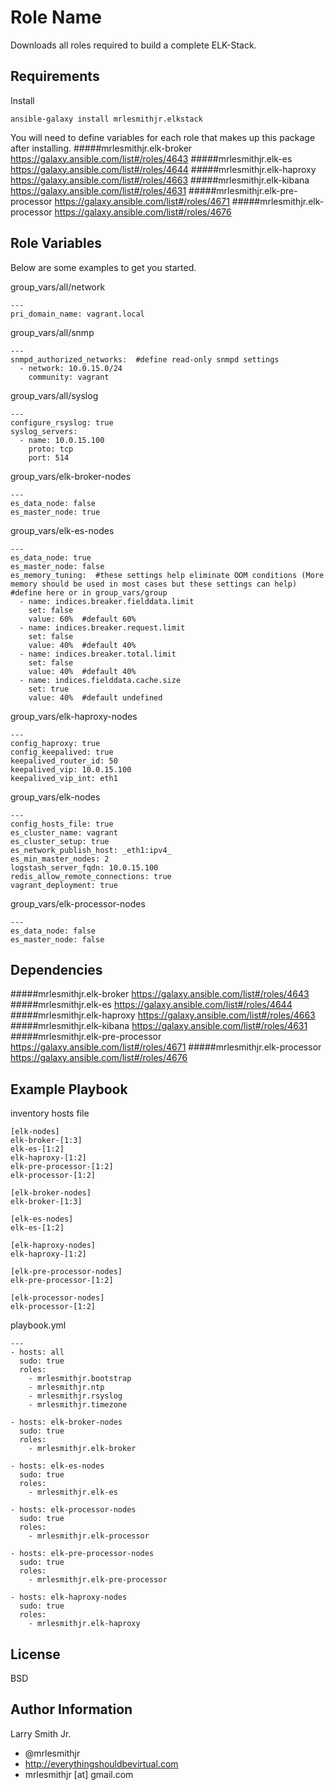 Role Name
=========

Downloads all roles required to build a complete ELK-Stack.

Requirements
------------

Install
````
ansible-galaxy install mrlesmithjr.elkstack
````

You will need to define variables for each role that makes up this package after installing.
#####mrlesmithjr.elk-broker https://galaxy.ansible.com/list#/roles/4643
#####mrlesmithjr.elk-es https://galaxy.ansible.com/list#/roles/4644
#####mrlesmithjr.elk-haproxy https://galaxy.ansible.com/list#/roles/4663
#####mrlesmithjr.elk-kibana https://galaxy.ansible.com/list#/roles/4631
#####mrlesmithjr.elk-pre-processor https://galaxy.ansible.com/list#/roles/4671
#####mrlesmithjr.elk-processor https://galaxy.ansible.com/list#/roles/4676

Role Variables
--------------

Below are some examples to get you started.

group_vars/all/network
````
---
pri_domain_name: vagrant.local
````
group_vars/all/snmp
````
---
snmpd_authorized_networks:  #define read-only snmpd settings
  - network: 10.0.15.0/24
    community: vagrant
````
group_vars/all/syslog
````
---
configure_rsyslog: true
syslog_servers:
  - name: 10.0.15.100
    proto: tcp
    port: 514
````
group_vars/elk-broker-nodes
````
---
es_data_node: false
es_master_node: true
````
group_vars/elk-es-nodes
````
---
es_data_node: true
es_master_node: false
es_memory_tuning:  #these settings help eliminate OOM conditions (More memory should be used in most cases but these settings can help) #define here or in group_vars/group
  - name: indices.breaker.fielddata.limit
    set: false
    value: 60%  #default 60%
  - name: indices.breaker.request.limit
    set: false
    value: 40%  #default 40%
  - name: indices.breaker.total.limit
    set: false
    value: 40%  #default 40%
  - name: indices.fielddata.cache.size
    set: true
    value: 40%  #default undefined
````
group_vars/elk-haproxy-nodes
````
---
config_haproxy: true
config_keepalived: true
keepalived_router_id: 50
keepalived_vip: 10.0.15.100
keepalived_vip_int: eth1
````
group_vars/elk-nodes
````
---
config_hosts_file: true
es_cluster_name: vagrant
es_cluster_setup: true
es_network_publish_host: _eth1:ipv4_
es_min_master_nodes: 2
logstash_server_fqdn: 10.0.15.100
redis_allow_remote_connections: true
vagrant_deployment: true
````
group_vars/elk-processor-nodes
````
---
es_data_node: false
es_master_node: false
````

Dependencies
------------

#####mrlesmithjr.elk-broker https://galaxy.ansible.com/list#/roles/4643
#####mrlesmithjr.elk-es https://galaxy.ansible.com/list#/roles/4644
#####mrlesmithjr.elk-haproxy https://galaxy.ansible.com/list#/roles/4663
#####mrlesmithjr.elk-kibana https://galaxy.ansible.com/list#/roles/4631
#####mrlesmithjr.elk-pre-processor https://galaxy.ansible.com/list#/roles/4671
#####mrlesmithjr.elk-processor https://galaxy.ansible.com/list#/roles/4676

Example Playbook
----------------

inventory hosts file
````
[elk-nodes]
elk-broker-[1:3]
elk-es-[1:2]
elk-haproxy-[1:2]
elk-pre-processor-[1:2]
elk-processor-[1:2]

[elk-broker-nodes]
elk-broker-[1:3]

[elk-es-nodes]
elk-es-[1:2]

[elk-haproxy-nodes]
elk-haproxy-[1:2]

[elk-pre-processor-nodes]
elk-pre-processor-[1:2]

[elk-processor-nodes]
elk-processor-[1:2]
````
playbook.yml
````
---
- hosts: all
  sudo: true
  roles:
    - mrlesmithjr.bootstrap
    - mrlesmithjr.ntp
    - mrlesmithjr.rsyslog
    - mrlesmithjr.timezone

- hosts: elk-broker-nodes
  sudo: true
  roles:
    - mrlesmithjr.elk-broker

- hosts: elk-es-nodes
  sudo: true
  roles:
    - mrlesmithjr.elk-es

- hosts: elk-processor-nodes
  sudo: true
  roles:
    - mrlesmithjr.elk-processor

- hosts: elk-pre-processor-nodes
  sudo: true
  roles:
    - mrlesmithjr.elk-pre-processor

- hosts: elk-haproxy-nodes
  sudo: true
  roles:
    - mrlesmithjr.elk-haproxy
````

License
-------

BSD

Author Information
------------------

Larry Smith Jr.
- @mrlesmithjr
- http://everythingshouldbevirtual.com
- mrlesmithjr [at] gmail.com
